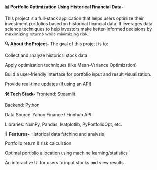 **📊 Portfolio Optimization Using Historical Financial Data-**

This project is a full-stack application that helps users optimize their investment portfolios based on historical financial data. It leverages data science techniques to help investors make better-informed decisions by maximizing returns while minimizing risk.

**🔍 About the Project-**
The goal of this project is to:

Collect and analyze historical stock data

Apply optimization techniques (like Mean-Variance Optimization)

Build a user-friendly interface for portfolio input and result visualization.

Provide real-time updates (if using an API)

**🛠️ Tech Stack-**
Frontend: Streamlit

Backend: Python

Data Source: Yahoo Finance / Finnhub API

Libraries: NumPy, Pandas, Matplotlib, PyPortfolioOpt, etc.

**🚀 Features-**
Historical data fetching and analysis

Portfolio return & risk calculation

Optimal portfolio allocation using machine learning/statistics

An interactive UI for users to input stocks and view results
